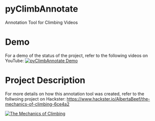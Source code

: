 # pyClimbAnnotate
Annotation Tool for Climbing Videos

# Demo
For a demo of the status of the project, refer to the following videos on YouTube: 
[![pyClimbAnnotate Demo](https://img.youtube.com/vi/CQ2Il_q6Xrs/0.jpg)](https://www.youtube.com/watch?v=CQ2Il_q6Xrs)


# Project Description
For more details on how this annotation tool was created, refer to the follwoing project on Hackster: 
https://www.hackster.io/AlbertaBeef/the-mechanics-of-climbing-6ce4a2

[![The Mechanics of Climbing](https://img.youtube.com/vi/0Md1AuPgAsA/0.jpg)](https://www.youtube.com/watch?v=0Md1AuPgAsA)
